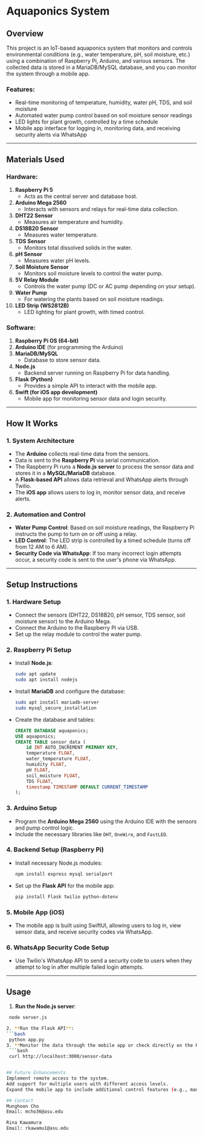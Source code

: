 # Aquaponics System

## Overview
This project is an IoT-based aquaponics system that monitors and controls environmental conditions (e.g., water temperature, pH, soil moisture, etc.) using a combination of Raspberry Pi, Arduino, and various sensors. The collected data is stored in a MariaDB/MySQL database, and you can monitor the system through a mobile app.

### Features:
- Real-time monitoring of temperature, humidity, water pH, TDS, and soil moisture
- Automated water pump control based on soil moisture sensor readings
- LED lights for plant growth, controlled by a time schedule
- Mobile app interface for logging in, monitoring data, and receiving security alerts via WhatsApp

---

## Materials Used

### Hardware:
1. **Raspberry Pi 5**
   - Acts as the central server and database host.
2. **Arduino Mega 2560**
   - Interacts with sensors and relays for real-time data collection.
3. **DHT22 Sensor**
   - Measures air temperature and humidity.
4. **DS18B20 Sensor**
   - Measures water temperature.
5. **TDS Sensor**
   - Monitors total dissolved solids in the water.
6. **pH Sensor**
   - Measures water pH levels.
7. **Soil Moisture Sensor**
   - Monitors soil moisture levels to control the water pump.
8. **5V Relay Module**
   - Controls the water pump (DC or AC pump depending on your setup).
9. **Water Pump**
   - For watering the plants based on soil moisture readings.
10. **LED Strip (WS2812B)**
    - LED lighting for plant growth, with timed control.

### Software:
1. **Raspberry Pi OS (64-bit)**
2. **Arduino IDE** (for programming the Arduino)
3. **MariaDB/MySQL**
   - Database to store sensor data.
4. **Node.js**
   - Backend server running on Raspberry Pi for data handling.
5. **Flask (Python)**
   - Provides a simple API to interact with the mobile app.
6. **Swift (for iOS app development)**
   - Mobile app for monitoring sensor data and login security.

---

## How It Works

### 1. **System Architecture**
   - The **Arduino** collects real-time data from the sensors.
   - Data is sent to the **Raspberry Pi** via serial communication.
   - The Raspberry Pi runs a **Node.js server** to process the sensor data and stores it in a **MySQL/MariaDB** database.
   - A **Flask-based API** allows data retrieval and WhatsApp alerts through Twilio.
   - The **iOS app** allows users to log in, monitor sensor data, and receive alerts.

### 2. **Automation and Control**
   - **Water Pump Control**: Based on soil moisture readings, the Raspberry Pi instructs the pump to turn on or off using a relay.
   - **LED Control**: The LED strip is controlled by a timed schedule (turns off from 12 AM to 6 AM).
   - **Security Code via WhatsApp**: If too many incorrect login attempts occur, a security code is sent to the user's phone via WhatsApp.

---

## Setup Instructions

### 1. **Hardware Setup**
   - Connect the sensors (DHT22, DS18B20, pH sensor, TDS sensor, soil moisture sensor) to the Arduino Mega.
   - Connect the Arduino to the Raspberry Pi via USB.
   - Set up the relay module to control the water pump.

### 2. **Raspberry Pi Setup**
   - Install **Node.js**:
     ```bash
     sudo apt update
     sudo apt install nodejs
     ```
   - Install **MariaDB** and configure the database:
     ```bash
     sudo apt install mariadb-server
     sudo mysql_secure_installation
     ```
   - Create the database and tables:
     ```sql
     CREATE DATABASE aquaponics;
     USE aquaponics;
     CREATE TABLE sensor_data (
         id INT AUTO_INCREMENT PRIMARY KEY,
         temperature FLOAT,
         water_temperature FLOAT,
         humidity FLOAT,
         pH FLOAT,
         soil_moisture FLOAT,
         TDS FLOAT,
         timestamp TIMESTAMP DEFAULT CURRENT_TIMESTAMP
     );
     ```

### 3. **Arduino Setup**
   - Program the **Arduino Mega 2560** using the Arduino IDE with the sensors and pump control logic.
   - Include the necessary libraries like `DHT`, `OneWire`, and `FastLED`.

### 4. **Backend Setup (Raspberry Pi)**
   - Install necessary Node.js modules:
     ```bash
     npm install express mysql serialport
     ```
   - Set up the **Flask API** for the mobile app:
     ```bash
     pip install Flask twilio python-dotenv
     ```

### 5. **Mobile App (iOS)**
   - The mobile app is built using SwiftUI, allowing users to log in, view sensor data, and receive security codes via WhatsApp.

### 6. **WhatsApp Security Code Setup**
   - Use Twilio's WhatsApp API to send a security code to users when they attempt to log in after multiple failed login attempts.

---

## Usage

1. **Run the Node.js server**:
  ```bash
   node server.js

2. **Run the Flask API**:
  ```bash
   python app.py
3. **Monitor the data through the mobile app or check directly on the Raspberry Pi using**:
   ```bash
   curl http://localhost:3000/sensor-data


## Future Enhancements
Implement remote access to the system.
Add support for multiple users with different access levels.
Expand the mobile app to include additional control features (e.g., manual control of the pump and lights).

## Contact
Munghoon Cho
Email: mcho36@asu.edu

Rina Kawamura
Email: rkawamu1@asu.edu
